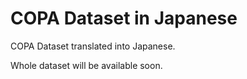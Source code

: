 # COPA Dataset in Japanese
COPA Dataset translated into Japanese.

Whole dataset will be available soon.

